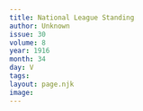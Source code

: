 ```yaml
---
title: National League Standing
author: Unknown
issue: 30
volume: 8
year: 1916
month: 34
day: V
tags:
layout: page.njk
image:
---
```





